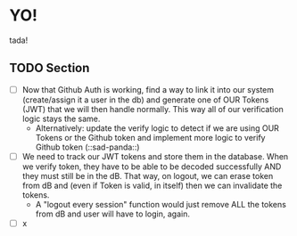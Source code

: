 # YO!

tada!

## TODO Section

- [ ] Now that Github Auth is working, find a way to link it into our system (create/assign it a user in the db) and generate one of OUR Tokens (JWT) that we will then handle normally. This way all of our verification logic stays the same.
  - Alternatively: update the verify logic to detect if we are using OUR Tokens or the Github token and implement more logic to verify Github token (::sad-panda::)
- [ ] We need to track our JWT tokens and store them in the database. When we verify token, they have to be able to be decoded successfully AND they must still be in the dB. That way, on logout, we can erase token from dB and (even if Token is valid, in itself) then we can invalidate the tokens.
  - A "logout every session" function would just remove ALL the tokens from dB and user will have to login, again.
- [ ] x
